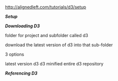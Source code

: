 http://alignedleft.com/tutorials/d3/setup

***Setup***

***Downloading D3***

folder for project and subfolder called d3

download the latest version of d3 into that sub-folder

3 options

latest version d3
d3 minified
entire d3 repository

***Referencing D3***


